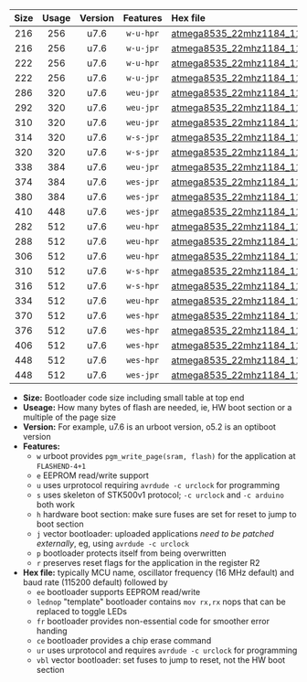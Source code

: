 |Size|Usage|Version|Features|Hex file|
|:-:|:-:|:-:|:-:|:--|
|216|256|u7.6|`w-u-hpr`|[atmega8535_22mhz1184_115200bps_ur.hex](https://raw.githubusercontent.com/stefanrueger/urboot/main/atmega8535_22mhz1184_115200bps_ur.hex)|
|216|256|u7.6|`w-u-jpr`|[atmega8535_22mhz1184_115200bps_ur_vbl.hex](https://raw.githubusercontent.com/stefanrueger/urboot/main/atmega8535_22mhz1184_115200bps_ur_vbl.hex)|
|222|256|u7.6|`w-u-hpr`|[atmega8535_22mhz1184_115200bps_lednop_ur.hex](https://raw.githubusercontent.com/stefanrueger/urboot/main/atmega8535_22mhz1184_115200bps_lednop_ur.hex)|
|222|256|u7.6|`w-u-jpr`|[atmega8535_22mhz1184_115200bps_lednop_ur_vbl.hex](https://raw.githubusercontent.com/stefanrueger/urboot/main/atmega8535_22mhz1184_115200bps_lednop_ur_vbl.hex)|
|286|320|u7.6|`weu-jpr`|[atmega8535_22mhz1184_115200bps_ee_ur_vbl.hex](https://raw.githubusercontent.com/stefanrueger/urboot/main/atmega8535_22mhz1184_115200bps_ee_ur_vbl.hex)|
|292|320|u7.6|`weu-jpr`|[atmega8535_22mhz1184_115200bps_ee_lednop_ur_vbl.hex](https://raw.githubusercontent.com/stefanrueger/urboot/main/atmega8535_22mhz1184_115200bps_ee_lednop_ur_vbl.hex)|
|310|320|u7.6|`weu-jpr`|[atmega8535_22mhz1184_115200bps_ee_lednop_fr_ur_vbl.hex](https://raw.githubusercontent.com/stefanrueger/urboot/main/atmega8535_22mhz1184_115200bps_ee_lednop_fr_ur_vbl.hex)|
|314|320|u7.6|`w-s-jpr`|[atmega8535_22mhz1184_115200bps_vbl.hex](https://raw.githubusercontent.com/stefanrueger/urboot/main/atmega8535_22mhz1184_115200bps_vbl.hex)|
|320|320|u7.6|`w-s-jpr`|[atmega8535_22mhz1184_115200bps_lednop_vbl.hex](https://raw.githubusercontent.com/stefanrueger/urboot/main/atmega8535_22mhz1184_115200bps_lednop_vbl.hex)|
|338|384|u7.6|`weu-jpr`|[atmega8535_22mhz1184_115200bps_ee_lednop_fr_ce_ur_vbl.hex](https://raw.githubusercontent.com/stefanrueger/urboot/main/atmega8535_22mhz1184_115200bps_ee_lednop_fr_ce_ur_vbl.hex)|
|374|384|u7.6|`wes-jpr`|[atmega8535_22mhz1184_115200bps_ee_vbl.hex](https://raw.githubusercontent.com/stefanrueger/urboot/main/atmega8535_22mhz1184_115200bps_ee_vbl.hex)|
|380|384|u7.6|`wes-jpr`|[atmega8535_22mhz1184_115200bps_ee_lednop_vbl.hex](https://raw.githubusercontent.com/stefanrueger/urboot/main/atmega8535_22mhz1184_115200bps_ee_lednop_vbl.hex)|
|410|448|u7.6|`wes-jpr`|[atmega8535_22mhz1184_115200bps_ee_lednop_fr_vbl.hex](https://raw.githubusercontent.com/stefanrueger/urboot/main/atmega8535_22mhz1184_115200bps_ee_lednop_fr_vbl.hex)|
|282|512|u7.6|`weu-hpr`|[atmega8535_22mhz1184_115200bps_ee_ur.hex](https://raw.githubusercontent.com/stefanrueger/urboot/main/atmega8535_22mhz1184_115200bps_ee_ur.hex)|
|288|512|u7.6|`weu-hpr`|[atmega8535_22mhz1184_115200bps_ee_lednop_ur.hex](https://raw.githubusercontent.com/stefanrueger/urboot/main/atmega8535_22mhz1184_115200bps_ee_lednop_ur.hex)|
|306|512|u7.6|`weu-hpr`|[atmega8535_22mhz1184_115200bps_ee_lednop_fr_ur.hex](https://raw.githubusercontent.com/stefanrueger/urboot/main/atmega8535_22mhz1184_115200bps_ee_lednop_fr_ur.hex)|
|310|512|u7.6|`w-s-hpr`|[atmega8535_22mhz1184_115200bps.hex](https://raw.githubusercontent.com/stefanrueger/urboot/main/atmega8535_22mhz1184_115200bps.hex)|
|316|512|u7.6|`w-s-hpr`|[atmega8535_22mhz1184_115200bps_lednop.hex](https://raw.githubusercontent.com/stefanrueger/urboot/main/atmega8535_22mhz1184_115200bps_lednop.hex)|
|334|512|u7.6|`weu-hpr`|[atmega8535_22mhz1184_115200bps_ee_lednop_fr_ce_ur.hex](https://raw.githubusercontent.com/stefanrueger/urboot/main/atmega8535_22mhz1184_115200bps_ee_lednop_fr_ce_ur.hex)|
|370|512|u7.6|`wes-hpr`|[atmega8535_22mhz1184_115200bps_ee.hex](https://raw.githubusercontent.com/stefanrueger/urboot/main/atmega8535_22mhz1184_115200bps_ee.hex)|
|376|512|u7.6|`wes-hpr`|[atmega8535_22mhz1184_115200bps_ee_lednop.hex](https://raw.githubusercontent.com/stefanrueger/urboot/main/atmega8535_22mhz1184_115200bps_ee_lednop.hex)|
|406|512|u7.6|`wes-hpr`|[atmega8535_22mhz1184_115200bps_ee_lednop_fr.hex](https://raw.githubusercontent.com/stefanrueger/urboot/main/atmega8535_22mhz1184_115200bps_ee_lednop_fr.hex)|
|448|512|u7.6|`wes-hpr`|[atmega8535_22mhz1184_115200bps_ee_lednop_fr_ce.hex](https://raw.githubusercontent.com/stefanrueger/urboot/main/atmega8535_22mhz1184_115200bps_ee_lednop_fr_ce.hex)|
|448|512|u7.6|`wes-jpr`|[atmega8535_22mhz1184_115200bps_ee_lednop_fr_ce_vbl.hex](https://raw.githubusercontent.com/stefanrueger/urboot/main/atmega8535_22mhz1184_115200bps_ee_lednop_fr_ce_vbl.hex)|

- **Size:** Bootloader code size including small table at top end
- **Useage:** How many bytes of flash are needed, ie, HW boot section or a multiple of the page size
- **Version:** For example, u7.6 is an urboot version, o5.2 is an optiboot version
- **Features:**
  + `w` urboot provides `pgm_write_page(sram, flash)` for the application at `FLASHEND-4+1`
  + `e` EEPROM read/write support
  + `u` uses urprotocol requiring `avrdude -c urclock` for programming
  + `s` uses skeleton of STK500v1 protocol; `-c urclock` and `-c arduino` both work
  + `h` hardware boot section: make sure fuses are set for reset to jump to boot section
  + `j` vector bootloader: uploaded applications *need to be patched externally*, eg, using `avrdude -c urclock`
  + `p` bootloader protects itself from being overwritten
  + `r` preserves reset flags for the application in the register R2
- **Hex file:** typically MCU name, oscillator frequency (16 MHz default) and baud rate (115200 default) followed by
  + `ee` bootloader supports EEPROM read/write
  + `lednop` "template" bootloader contains `mov rx,rx` nops that can be replaced to toggle LEDs
  + `fr` bootloader provides non-essential code for smoother error handing
  + `ce` bootloader provides a chip erase command
  + `ur` uses urprotocol and requires `avrdude -c urclock` for programming
  + `vbl` vector bootloader: set fuses to jump to reset, not the HW boot section
